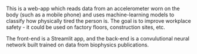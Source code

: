 This is a web-app which reads data from an accelerometer worn on the body (such as a mobile phone) and uses machine-learning models to classify how physically tired the person is. The goal is to improve workplace safety - it could be used on factory floors, construction sites, etc.

The front-end is a Streamlit app, and the back-end is a convulutional neural network built trained on data from biophysics publications.
